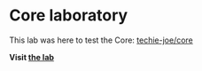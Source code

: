 # Core laboratory

This lab was here to test the Core: [techie-joe/core](https://github.com/techie-joe/core)

**Visit [the lab](https://techie-joe.github.io/core-lab/)**